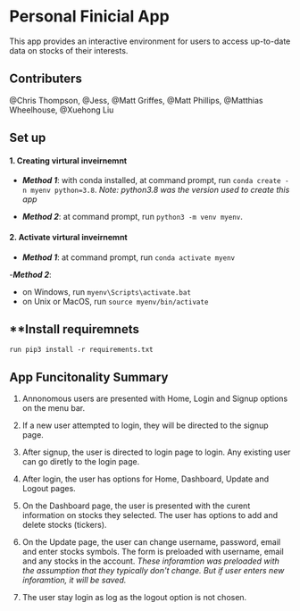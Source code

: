 # **Personal Finicial App**

   This app provides an interactive environment for users to access up-to-date data on stocks of their interests.
	
## **Contributers**
@Chris Thompson, @Jess, @Matt Griffes, @Matt Phillips, @Matthias Wheelhouse, @Xuehong Liu


## **Set up** 
#### **1. Creating virtural inveirnemnt**
	 
- **_Method 1_**: with conda installed, at command prompt, run `conda create -n myenv python=3.8`.    _Note: python3.8 was the version used to create this app_


- **_Method 2_**: at command prompt, run
	`python3 -m venv myenv`.

#### **2. Activate virtural inveirnemnt**

- **_Method 1_**: at command prompt, run `conda activate myenv`

-**_*_Method 2_*_**: 
- on Windows, run `myenv\Scripts\activate.bat`
- on Unix or MacOS, run `source myenv/bin/activate`	

## **Install requiremnets
`run pip3 install -r requirements.txt`


## **App Funcitonality Summary**

1. Annonomous users are presented with Home, Login and Signup options on the menu bar.

2. If a new user attempted to login, they will be directed to the signup page.

3. After signup, the user is directed to login page to login.  Any existing user can go diretly to the login page.

4. After login, the user has options for Home, Dashboard, Update and Logout pages.

5. On the Dashboard page, the user is presented with the curent information on stocks they selected.  The user has options to add and delete stocks (tickers).

6. On the Update page, the user can change username, password, email and enter stocks symbols.   The form is preloaded with username, email and any stocks in the account.  *These inforamtion was preloaded with the assumption that they typically don't change.  But if user enters new inforamtion, it will be saved.*

7. The user stay login as log as the logout option is not chosen.   
